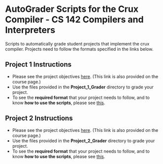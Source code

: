 # AutoGrader Scripts for the Crux Compiler - CS 142 Compilers and Interpreters
Scripts to automatically grade student projects that implement the crux compiler. Projects need to follow the formats specified in the links below. 

## Project 1 Instructions
* Please see the project objectives [here](http://www.ics.uci.edu/~guoqingx/courses/142/ProjectGuide/Project1/index.htm). (This link is also provided on the course page.) 
* Use the files provided in the **Project_1_Grader** directory to grade your project. 
* To see the **required format** that your project needs to follow, and to know **how to use the scripts**, please see [this](https://docs.google.com/document/d/1nrHPuLTbz8wwjoUfW0pa6RSn2X0XLYPWNXOBZY3_9Lc/edit?usp=sharing).

## Project 2 Instructions
* Please see the project objectives [here](http://www.ics.uci.edu/~guoqingx/courses/142/ProjectGuide/Project2/index.htm). (This link is also provided on the course page.) 
* Use the files provided in the **Project_2_Grader** directory to grade your project. 
* To see the **required format** that your project needs to follow, and to know **how to use the scripts**, please see [this](https://docs.google.com/document/d/1Aq5Ztdi_WBH67bDKIy4Z-3iCenN0vrEO5cX1fHs69u4/edit?usp=sharing).


